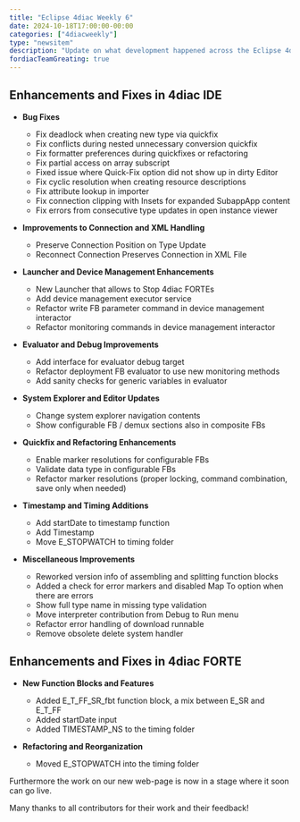 ```yaml
---
title: "Eclipse 4diac Weekly 6"
date: 2024-10-18T17:00:00-00:00
categories: ["4diacweekly"]
type: "newsitem"
description: "Update on what development happened across the Eclipse 4diac project in the week from October 11 to October 18, 2024."
fordiacTeamGreating: true
---
```


## Enhancements and Fixes in 4diac IDE

- **Bug Fixes**
  - Fix deadlock when creating new type via quickfix
  - Fix conflicts during nested unnecessary conversion quickfix
  - Fix formatter preferences during quickfixes or refactoring
  - Fix partial access on array subscript
  - Fixed issue where Quick-Fix option did not show up in dirty Editor
  - Fix cyclic resolution when creating resource descriptions
  - Fix attribute lookup in importer
  - Fix connection clipping with Insets for expanded SubappApp content
  - Fix errors from consecutive type updates in open instance viewer

- **Improvements to Connection and XML Handling**
  - Preserve Connection Position on Type Update
  - Reconnect Connection Preserves Connection in XML File

- **Launcher and Device Management Enhancements**
  - New Launcher that allows to Stop 4diac FORTEs
  - Add device management executor service
  - Refactor write FB parameter command in device management interactor
  - Refactor monitoring commands in device management interactor

- **Evaluator and Debug Improvements**
  - Add interface for evaluator debug target
  - Refactor deployment FB evaluator to use new monitoring methods
  - Add sanity checks for generic variables in evaluator

- **System Explorer and Editor Updates**
  - Change system explorer navigation contents
  - Show configurable FB / demux sections also in composite FBs

- **Quickfix and Refactoring Enhancements**
  - Enable marker resolutions for configurable FBs
  - Validate data type in configurable FBs
  - Refactor marker resolutions (proper locking, command combination, save only when needed)

- **Timestamp and Timing Additions**
  - Add startDate to timestamp function
  - Add Timestamp
  - Move E_STOPWATCH to timing folder

- **Miscellaneous Improvements**
  - Reworked version info of assembling and splitting function blocks
  - Added a check for error markers and disabled Map To option when there are errors
  - Show full type name in missing type validation
  - Move interpreter contribution from Debug to Run menu
  - Refactor error handling of download runnable
  - Remove obsolete delete system handler

## Enhancements and Fixes in 4diac FORTE

- **New Function Blocks and Features**
  - Added E_T_FF_SR_fbt function block, a mix between E_SR and E_T_FF
  - Added startDate input
  - Added TIMESTAMP_NS to the timing folder

- **Refactoring and Reorganization**
  - Moved E_STOPWATCH into the timing folder

Furthermore the work on our new web-page is now in a stage where it soon can go live.

Many thanks to all contributors for their work and their feedback!
